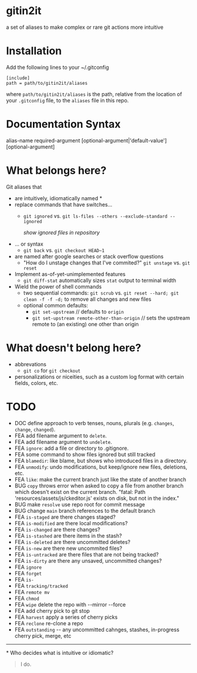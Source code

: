 # gitin2it
a set of aliases to make complex or rare git actions more intuitive

# Installation
Add the following lines to your ~/.gitconfig
```
[include]
path = path/to/gitin2it/aliases
```
where `path/to/gitin2it/aliases` is the path, relative from the location of your `.gitconfig` file, to the `aliases` file in this repo.

# Documentation Syntax

alias-name required-argument [optional-argument|'default-value'] [optional-argument]

# What belongs here?
Git aliases that
 - are intuitively, idiomatically named *
 - replace commands that have switches...
   - `git ignored` vs. `git ls-files --others --exclude-standard --ignored`

     *show ignored files in repository*
 - ... or syntax
   - `git back` vs. `git checkout HEAD~1`
 - are named after google searches or stack overflow questions
   - "How do I unstage changes that I've commited?"
     `git unstage` vs. `git reset`
 - Implement as-of-yet-unimplemented features
   - `git diff-stat` automatically sizes `stat` output to terminal width
 - Wield the power of shell commands
   - two sequential commands: `git scrub` vs. `git reset --hard; git clean -f -f -d;` to remove all changes and new files
   - optional common defaults:
     - `git set-upstream` // defaults to `origin`
     - `git set-upstream remote-other-than-origin` // sets the upstream remote to (an existing) one other than origin

# What doesn't belong here?
  - abbrevations
    - `git co` for `git checkout`
  - personalizations or niceities, such as a custom log format with certain fields, colors, etc.

# TODO
 - DOC define approach to verb tenses, nouns, plurals (e.g. `changes`, `change`, `changed`).
 - FEA add filename argument to `delete`.
 - FEA add filename argument to `undelete`.
 - FEA `ignore`: add a file or directory to .gitignore.
 - FEA some command to show files ignored but still tracked
 - FEA `blamedir`: like blame, but shows who introduced files in a directory.
 - FEA `unmodify`: undo modifications, but keep/ignore new files, deletions, etc.
 - FEA `like`: make the current branch just like the state of another branch
 - BUG `copy` throws error when asked to copy a file from another branch which doesn't exist on the current branch.
    "fatal: Path 'resources/assets/js/ckeditor.js' exists on disk, but not in the index."
 - BUG make `resolve` use repo root for commit message
 - BUG change `main` branch references to the default branch
 - FEA `is-staged` are there changes staged?
 - FEA `is-modified` are there local modifications?
 - FEA `is-changed` are there changes?
 - FEA `is-stashed` are there items in the stash?
 - FEA `is-deleted` are there uncommitted deletes?
 - FEA `is-new` are there new uncommited files?
 - FEA `is-untracked` are there files that are not being tracked?
 - FEA `is-dirty` are there any unsaved, uncommitted changes?
 - FEA `ignore`
 - FEA `forget`
 - FEA `is-`
 - FEA `tracking/tracked`
 - FEA `remote mv`
 - FEA `chmod`
 - FEA `wipe` delete the repo with --mirror --force
 - FEA add cherry pick to git stop
 - FEA `harvest` apply a series of cherry picks
 - FEA `reclone` re-clone a repo
 - FEA `outstanding` -- any uncommitted cahnges, stashes, in-progress cherry pick, merge, etc

---

\* Who decides what is intuitive or idiomatic?

> I do.
